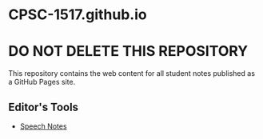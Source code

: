 CPSC-1517.github.io
===================

# DO NOT DELETE THIS REPOSITORY

This repository contains the web content for all student notes published as a GitHub Pages site.

## Editor's Tools

- [Speech Notes](https://speechnotes.co/)

